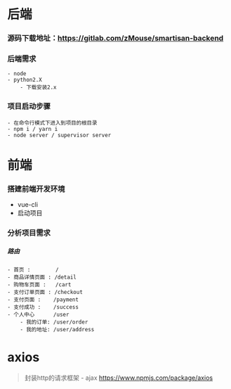 # 后端

### 源码下载地址：https://gitlab.com/zMouse/smartisan-backend

### 后端需求
    - node
    - python2.X
        - 下载安装2.x

### 项目启动步骤
    - 在命令行模式下进入到项目的根目录
    - npm i / yarn i
    - node server / supervisor server

# 前端

### 搭建前端开发环境

- vue-cli
- 启动项目

### 分析项目需求

##### 路由

    - 首页 :        /
    - 商品详情页面 : /detail
    - 购物车页面 :   /cart
    - 支付订单页面 : /checkout
    - 支付页面 :    /payment
    - 支付成功 :    /success
    - 个人中心      /user
        - 我的订单: /user/order
        - 我的地址: /user/address

# axios

> 封装http的请求框架 - ajax
> https://www.npmjs.com/package/axios
